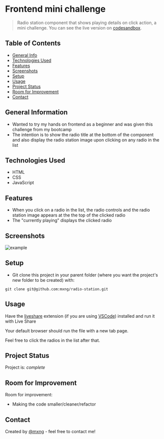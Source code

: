 # Frontend mini challenge
> Radio station component that shows playing details on click action, a mini challenge.
> You can see the live version on [codesandbox](https://codesandbox.io/s/mini-frontend-challenge-icyug?file=/src/index.js).



## Table of Contents
* [General Info](#general-information)
* [Technologies Used](#technologies-used)
* [Features](#features)
* [Screenshots](#screenshots)
* [Setup](#setup)
* [Usage](#usage)
* [Project Status](#project-status)
* [Room for Improvement](#room-for-improvement)
* [Contact](#contact)


## General Information
- Wanted to try my hands on frontend as a beginner and was given this challenge from my bootcamp
- The intention is to show the radio title at the bottom of the component and also display the radio station image upon clicking on any radio in the list


## Technologies Used
- HTML
- CSS
- JavaScript


## Features
- When you click on a radio in the list, the radio controls and the radio station image appears at the the top of the clicked radio
- The "currently playing" displays the clicked radio


## Screenshots
![example](https://i.imgur.com/Lvj5xSg.gif)


## Setup
- Git clone this project in your parent folder (where you want the project's new folder to be created) with:
```
git clone git@github.com:mxng/radio-station.git
```


## Usage
Have the [liveshare](https://marketplace.visualstudio.com/items?itemName=MS-vsliveshare.vsliveshare) extension (if you are using [VSCode](https://code.visualstudio.com/)) installed and run it with Live Share

Your default browser should run the file with a new tab page.

Feel free to click the radios in the list after that.

## Project Status
Project is: _complete_


## Room for Improvement

Room for improvement:
- Making the code smaller/cleaner/refactor


## Contact
Created by [@mxng](https://www.linkedin.com/in/nmx/) - feel free to contact me!
